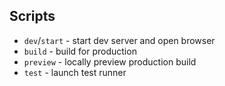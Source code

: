 ## Scripts

- `dev`/`start` - start dev server and open browser
- `build` - build for production
- `preview` - locally preview production build
- `test` - launch test runner